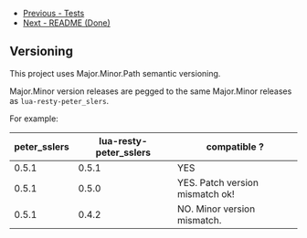 * [Previous - Tests](https://github.com/aptise/peter_sslers/tree/main/docs//tree/main/docs/Tests.md)
* [Next - README (Done)](https://github.com/aptise/peter_sslers/README.md)

Versioning
----------

This project uses Major.Minor.Path semantic versioning.

Major.Minor version releases are pegged to the same Major.Minor releases as
`lua-resty-peter_slers`.

For example:

| peter_sslers | lua-resty-peter_sslers | compatible ? |
| --- | --- | --- |
| 0.5.1 | 0.5.1 | YES |
| 0.5.1 | 0.5.0 | YES. Patch version mismatch ok! |
| 0.5.1 | 0.4.2 | NO. Minor version mismatch. |
